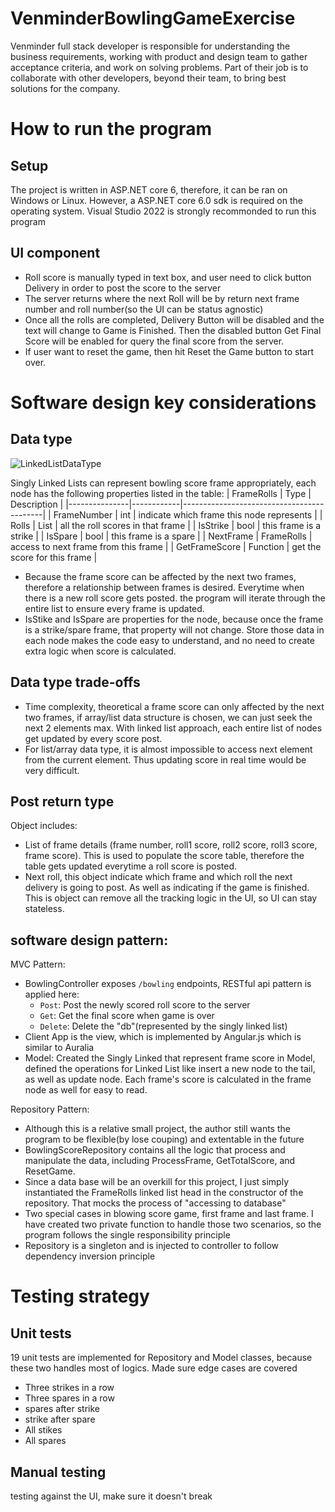 
# VenminderBowlingGameExercise
Venminder full stack developer is responsible for understanding the business requirements, working with product and design team to gather acceptance criteria, and work on solving problems. Part of their job is to collaborate with other developers, beyond their team, to bring best solutions for the company.

# How to run the program
## Setup
The project is written in ASP.NET core 6, therefore, it can be ran on Windows or Linux. However, a ASP.NET core 6.0 sdk is required on the operating system. Visual Studio 2022 is strongly recommonded to run this program

## UI component
- Roll score is manually typed in text box, and user need to click button Delivery in order to post the score to the server
- The server returns where the next Roll will be by return next frame number and roll number(so the UI can be status agnostic)
- Once all the rolls are completed, Delivery Button will be disabled and the text will change to Game is Finished. Then the disabled button Get Final Score will be enabled for query the final score from the server.
- If user want to reset the game, then hit Reset the Game button to start over.


# Software design key considerations
## Data type
![LinkedListDataType](https://github.com/lawsberryPi/VenminderBowlingGameExercise/assets/25314065/587ecc14-0726-4bba-a618-85405177d29a)

Singly Linked Lists can represent bowling score frame appropriately, each node has the following properties listed in the table:
| FrameRolls    | Type       | Description                               |
|---------------|------------|-------------------------------------------|
| FrameNumber   | int        | indicate which frame this node represents |
| Rolls         | List<int>  | all the roll scores in that frame         |
| IsStrike      | bool       | this frame is a strike                    |
| IsSpare       | bool       | this frame is a spare                     |
| NextFrame     | FrameRolls | access to next frame from this frame      |
| GetFrameScore | Function   | get the score for this frame              |

- Because the frame score can be affected by the next two frames, therefore a relationship between frames is desired. Everytime when there is a new roll score gets posted. the program will iterate through the entire list to ensure every frame is updated.
- IsStike and IsSpare are properties for the node, because once the frame is a strike/spare frame, that property will not change. Store those data in each node makes the code easy to understand, and no need to create extra logic when score is calculated.

## Data type trade-offs
- Time complexity, theoretical a frame score can only affected by the next two frames, if array/list data structure is chosen, we can just seek the next 2 elements max. With linked list approach, each entire list of nodes get updated by every score post.
- For list/array data type, it is almost impossible to access next element from the current element. Thus updating score in real time would be very difficult.

## Post return type
Object includes:
- List of frame details (frame number, roll1 score, roll2 score, roll3 score, frame score). This is used to populate the score table, therefore the table gets updated everytime a roll score is posted.
- Next roll, this object indicate which frame and which roll the next delivery is going to post. As well as indicating if the game is finished. This is object can remove all the tracking logic in the UI, so UI can stay stateless.

## software design pattern: 
MVC Pattern:
- BowlingController exposes `/bowling` endpoints, RESTful api pattern is applied here:
    - `Post`: Post the newly scored roll score to the server
    - `Get`: Get the final score when game is over
    - `Delete`: Delete the "db"(represented by the singly linked list)
- Client App is the view, which is implemented by Angular.js which is similar to Auralia 
- Model: Created the Singly Linked that represent frame score in Model, defined the operations for Linked List like insert a new node to the tail, as well as update node. Each frame's score is calculated in the frame node as well for easy to read.

Repository Pattern:
- Although this is a relative small project, the author still wants the program to be flexible(by lose couping) and extentable in the future
- BowlingScoreRepository contains all the logic that process and manipulate the data, including ProcessFrame, GetTotalScore, and ResetGame.
- Since a data base will be an overkill for this project, I just simply instantiated the FrameRolls linked list head in the constructor of the repository. That mocks the process of "accessing to database"
- Two special cases in blowing score game, first frame and last frame. I have created two private function to handle those two scenarios, so the program follows the single responsibility principle
- Repository is a singleton and is injected to controller to follow dependency inversion principle

# Testing strategy
## Unit tests
19 unit tests are implemented for Repository and Model classes, because these two handles most of logics. Made sure edge cases are covered
- Three strikes in a row
- Three spares in a row
- spares after strike 
- strike after spare 
- All stikes 
- All spares 

## Manual testing
testing against the UI, make sure it doesn't break
